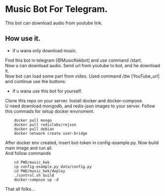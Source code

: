 # Music Bot For Telegram.

This bot can download audio from youtube link. 

## How use it.

* if u wana only download music.

Find this bot in telegram [@MusicKekbot] and use command /start.
<br>Now u can download audio. Send url from youtube to bot, and he download it.
<br>Now bot can load some part from video. Used command /dw [YouTube_url] and continue use the buttons.

* if u wana use this bot for yourself.

Clone this repo on your server. Install docker and docker-compose.
<br>U need download mongodb, and redis-json images to your server. Follow this commads for setup docker enviroment.
```
    docker pull mongo
    docker pull redislabs/rejson
    docker pull debian
    docker network create user-bridge
```
After docker env created, insert bot-token in config-example.py.
Now build main image and run all.
<br>And follow commands
```
    cd PWD/music_kek
    cp config-example.py data/config.py
    cd PWD/music_kek/deploy
    ./control.sh build 
    docker-compose up -d 
```
That all folks...
